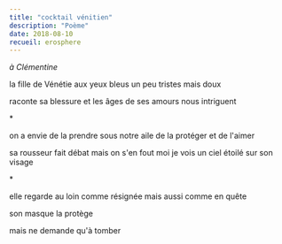 ```yaml
---
title: "cocktail vénitien"
description: "Poème"
date: 2018-08-10
recueil: erosphere
---
```


*à Clémentine*

la fille de Vénétie
aux yeux bleus un peu tristes mais doux

raconte sa blessure
et les âges de ses amours nous intriguent

\*

on a envie de la prendre sous notre aile
de la protéger et de l'aimer

sa rousseur fait débat mais on s'en fout
moi je vois un ciel étoilé sur son visage

\*

elle regarde au loin comme résignée
mais aussi comme en quête

son masque la protège

mais ne demande qu'à tomber
